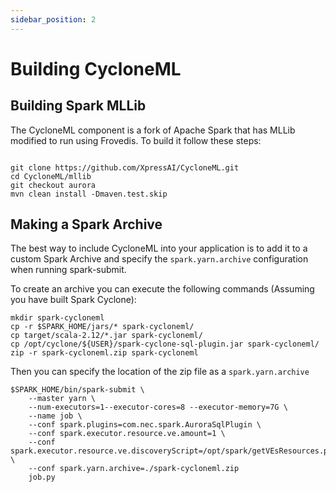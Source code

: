 ```yaml
---
sidebar_position: 2
---
```


# Building CycloneML

## Building Spark MLLib

The CycloneML component is a fork of Apache Spark that has MLLib modified to run using Frovedis.  To build it follow
these steps:

```shell

git clone https://github.com/XpressAI/CycloneML.git
cd CycloneML/mllib
git checkout aurora
mvn clean install -Dmaven.test.skip
```

## Making a Spark Archive

The best way to include CycloneML into your application is to add it to a custom Spark Archive and specify the
`spark.yarn.archive` configuration when running spark-submit.

To create an archive you can execute the following commands (Assuming you have built Spark Cyclone):

```shell
mkdir spark-cycloneml
cp -r $SPARK_HOME/jars/* spark-cycloneml/
cp target/scala-2.12/*.jar spark-cycloneml/
cp /opt/cyclone/${USER}/spark-cyclone-sql-plugin.jar spark-cycloneml/
zip -r spark-cycloneml.zip spark-cycloneml
```

Then you can specify the location of the zip file as a `spark.yarn.archive`

```shell
$SPARK_HOME/bin/spark-submit \
	--master yarn \
	--num-executors=1--executor-cores=8 --executor-memory=7G \
	--name job \
	--conf spark.plugins=com.nec.spark.AuroraSqlPlugin \
	--conf spark.executor.resource.ve.amount=1 \
	--conf spark.executor.resource.ve.discoveryScript=/opt/spark/getVEsResources.py \
	--conf spark.yarn.archive=./spark-cycloneml.zip
	job.py
```
